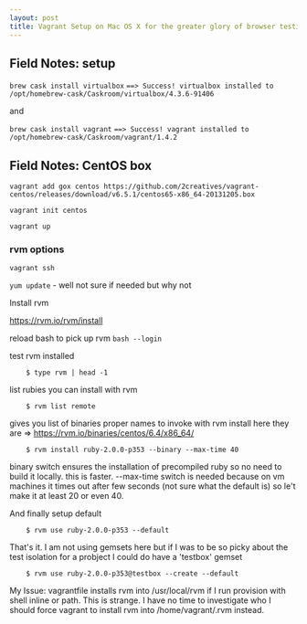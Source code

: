 ```yaml
---
layout: post
title: Vagrant Setup on Mac OS X for the greater glory of browser testing
---
```


## Field Notes: setup

`brew cask install virtualbox`
`==> Success! virtualbox installed to /opt/homebrew-cask/Caskroom/virtualbox/4.3.6-91406`

and

`brew cask install vagrant`
`==> Success! vagrant installed to /opt/homebrew-cask/Caskroom/vagrant/1.4.2`


## Field Notes: CentOS box

`vagrant add gox centos https://github.com/2creatives/vagrant-centos/releases/download/v6.5.1/centos65-x86_64-20131205.box`

`vagrant init centos`

`vagrant up`

### rvm options

`vagrant ssh`

`yum update` - well not sure if needed but why not

Install rvm

https://rvm.io/rvm/install

reload bash to pick up rvm `bash --login`

test rvm installed

        $ type rvm | head -1

list rubies you can install with rvm

        $ rvm list remote

gives you list of binaries proper names to invoke with rvm install
here they are => https://rvm.io/binaries/centos/6.4/x86_64/

        $ rvm install ruby-2.0.0-p353 --binary --max-time 40

binary switch ensures the installation of precompiled ruby so no need to build it locally. this is faster.
--max-time switch is needed because on vm machines it times out after few seconds (not sure what the default is) so le't make it at least 20 or even 40.

And finally setup default

        $ rvm use ruby-2.0.0-p353 --default

That's it. I am not using gemsets here but if I was to be so picky about the test isolation for a probject I could do have a 'testbox' gemset

        $ rvm use ruby-2.0.0-p353@testbox --create --default



My Issue: vagrantfile installs rvm into /usr/local/rvm if I run provision with shell inline or path. This is strange. I have no time to investigate who I should force vagrant to install rvm into /home/vagrant/.rvm instead.


